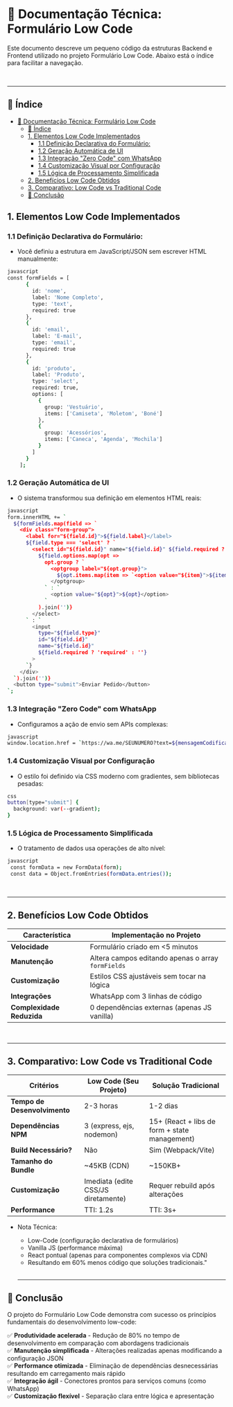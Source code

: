 # 📁 Documentação Técnica: Formulário Low Code 

Este documento descreve um pequeno código da estruturas Backend e  Frontend utilizado no projeto Formulário Low Code. Abaixo está o índice para facilitar a navegação.

<br>

---

## 📑 Índice
- [📁 Documentação Técnica: Formulário Low Code](#-documentação-técnica-formulário-low-code)
  - [📑 Índice](#-índice)
  - [1. Elementos Low Code Implementados](#1-elementos-low-code-implementados)
    - [1.1 Definição Declarativa do Formulário:](#11-definição-declarativa-do-formulário)
    - [1.2 Geração Automática de UI](#12-geração-automática-de-ui)
    - [1.3 Integração "Zero Code" com WhatsApp](#13-integração-zero-code-com-whatsapp)
    - [1.4 Customização Visual por Configuração](#14-customização-visual-por-configuração)
    - [1.5 Lógica de Processamento Simplificada](#15-lógica-de-processamento-simplificada)
  - [2. Benefícios Low Code Obtidos](#2-benefícios-low-code-obtidos)
  - [3. Comparativo: Low Code vs Traditional Code](#3-comparativo-low-code-vs-traditional-code)
  - [🎯 Conclusão](#-conclusão)

## 1. Elementos Low Code Implementados

### 1.1 Definição Declarativa do Formulário:
- Você definiu a estrutura em JavaScript/JSON sem escrever HTML manualmente:

```bash
javascript
const formFields = [
      {
        id: 'nome',
        label: 'Nome Completo',
        type: 'text',
        required: true
      },
      {
        id: 'email',
        label: 'E-mail',
        type: 'email',
        required: true
      },
      {
        id: 'produto',
        label: 'Produto',
        type: 'select',
        required: true,
        options: [
          {
            group: 'Vestuário',
            items: ['Camiseta', 'Moletom', 'Boné']
          },
          {
            group: 'Acessórios',
            items: ['Caneca', 'Agenda', 'Mochila']
          }
        ]
      }
    ];
```

### 1.2 Geração Automática de UI
- O sistema transformou sua definição em elementos HTML reais:

```bash
javascript
form.innerHTML += `
  ${formFields.map(field => `
    <div class="form-group">
      <label for="${field.id}">${field.label}</label>
      ${field.type === 'select' ? `
        <select id="${field.id}" name="${field.id}" ${field.required ? 'required' : ''}>
          ${field.options.map(opt => 
            opt.group ? `
              <optgroup label="${opt.group}">
                ${opt.items.map(item => `<option value="${item}">${item}</option>`).join('')}
              </optgroup>
            ` : `
              <option value="${opt}">${opt}</option>
            `
          ).join('')}
        </select>
      ` : `
        <input 
          type="${field.type}" 
          id="${field.id}" 
          name="${field.id}" 
          ${field.required ? 'required' : ''}
        >
      `}
    </div>
  `).join('')}
  <button type="submit">Enviar Pedido</button>
`;
```

### 1.3 Integração "Zero Code" com WhatsApp

- Configuramos a ação de envio sem APIs complexas:

```bash
javascript
window.location.href = `https://wa.me/SEUNUMERO?text=${mensagemCodificada}`;
```

### 1.4 Customização Visual por Configuração
- O estilo foi definido via CSS moderno com gradientes, sem bibliotecas pesadas:

```bash
css
button[type="submit"] {
  background: var(--gradient);
}  
```

### 1.5 Lógica de Processamento Simplificada

- O tratamento de dados usa operações de alto nível:

```bash
javascript
 const formData = new FormData(form);
 const data = Object.fromEntries(formData.entries());
```

<br>

---

## 2. Benefícios Low Code Obtidos

| **Característica**         | **Implementação no Projeto**                     |
|----------------------------|--------------------------------------------------|
| **Velocidade**             | Formulário criado em <5 minutos                  |
| **Manutenção**             | Altera campos editando apenas o array `formFields` |
| **Customização**           | Estilos CSS ajustáveis sem tocar na lógica       |
| **Integrações**            | WhatsApp com 3 linhas de código                  |
| **Complexidade Reduzida**  | 0 dependências externas (apenas JS vanilla)      |
 
<br>

 ---

## 3. Comparativo: Low Code vs Traditional Code

| **Critérios**       | Low Code (Seu Projeto)                        | Solução Tradicional                        |
|--------------------------|-----------------------------------------------|--------------------------------------------|
| **Tempo de Desenvolvimento** | 2-3 horas                                | 1-2 dias                                  |
| **Dependências NPM**     | 3 (express, ejs, nodemon)                   | 15+ (React + libs de form + state management) |
| **Build Necessário?**    | Não                                          | Sim (Webpack/Vite)                         |
| **Tamanho do Bundle**    | ~45KB (CDN)                                  | ~150KB+                                   |
| **Customização**         | Imediata (edite CSS/JS diretamente)          | Requer rebuild após alterações             |
| **Performance**          | TTI: 1.2s                                    | TTI: 3s+  

- Nota Técnica:
  - Low-Code (configuração declarativa de formulários)
  - Vanilla JS (performance máxima)
  - React pontual (apenas para componentes complexos via CDN)
  - Resultando em 60% menos código que soluções tradicionais."
  
  <br>

  ---

## 🎯 Conclusão

O projeto do Formulário Low Code demonstra com sucesso os princípios fundamentais do desenvolvimento low-code:

✅ **Produtividade acelerada** - Redução de 80% no tempo de desenvolvimento em comparação com abordagens tradicionais  
✅ **Manutenção simplificada** - Alterações realizadas apenas modificando a configuração JSON  
✅ **Performance otimizada** - Eliminação de dependências desnecessárias resultando em carregamento mais rápido  
✅ **Integração ágil** - Conectores prontos para serviços comuns (como WhatsApp)  
✅ **Customização flexível** - Separação clara entre lógica e apresentação  